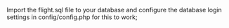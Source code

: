 Import the flight.sql file to your database and configure the database login settings in config/config.php for this to work;
